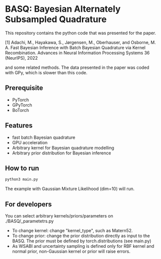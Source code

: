 # BASQ: Bayesian Alternately Subsampled Quadrature

This repository contains the python code that was presented for the paper.

[1] Adachi, M., Hayakawa, S., Jørgensen, M., Oberhauser, and Osborne, M. A. Fast Bayesian Inference with Batch Bayesian Quadrature via Kernel Recombination. Advances in Neural Information Processing Systems 36 (NeurIPS), 2022

and some related methods. The data presented in the paper was coded with GPy, which is slower than this code.

## Prerequisite
- PyTorch
- GPyTorch
- BoTorch

## Features
- fast batch Bayesian quadrature
- GPU acceleration
- Arbitrary kernel for Bayesian quadrature modelling
- Arbitrary prior distribution for Bayesian inference

## How to run
```python
python3 main.py
```

The example with Gaussian Mixture Likelihood (dim=10) will run.

## For developers
You can select arbitrary kernels/priors/parameters on ./BASQ/_parametetrs.py
- To change kernel: change "kernel_type", such as Matern52.
- To change prior: change the prior distribution directly as input to the BASQ. The prior must be defined by torch.distributions (see main.py)
- As WSABI and uncertainty sampling is defined only for RBF kernel and normal prior, non-Gaussian kernel or prior will raise errors.
